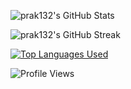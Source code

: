 ![prak132's GitHub Stats](https://github-readme-stats.vercel.app/api?username=prak132&show_icons=true&theme=dark&hide_border=true)

![prak132's GitHub Streak](https://github-readme-streak-stats.herokuapp.com/?theme=dark&user=prak132&hide_border=true)

[![Top Languages Used](https://github-readme-stats.vercel.app/api/top-langs/?username=prak132&theme=dark&hide_border=true)](https://github.com/anuraghazra/github-readme-stats)

![Profile Views](https://komarev.com/ghpvc/?username=prak132)
